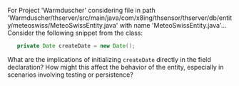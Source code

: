 For Project 'Warmduscher' considering file in path 'Warmduscher/thserver/src/main/java/com/x8ing/thsensor/thserver/db/entity/meteoswiss/MeteoSwissEntity.java' with name 'MeteoSwissEntity.java'... 
Consider the following snippet from the class:
```java
   private Date createDate = new Date();
```
What are the implications of initializing `createDate` directly in the field declaration? How might this affect the behavior of the entity, especially in scenarios involving testing or persistence?
